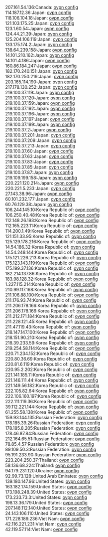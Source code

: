 207.161.54.136:Canada: [ovpn config](vpn/207_161_54_136.ovpn)  
114.187.12.36:Japan: [ovpn config](vpn/114_187_12_36.ovpn)  
118.106.104.18:Japan: [ovpn config](vpn/118_106_104_18.ovpn)  
121.103.175.25:Japan: [ovpn config](vpn/121_103_175_25.ovpn)  
123.1.60.54:Japan: [ovpn config](vpn/123_1_60_54.ovpn)  
124.44.21.39:Japan: [ovpn config](vpn/124_44_21_39.ovpn)  
125.204.106.119:Japan: [ovpn config](vpn/125_204_106_119.ovpn)  
133.175.174.2:Japan: [ovpn config](vpn/133_175_174_2.ovpn)  
138.64.239.158:Japan: [ovpn config](vpn/138_64_239_158.ovpn)  
14.101.210.162:Japan: [ovpn config](vpn/14_101_210_162.ovpn)  
14.101.4.186:Japan: [ovpn config](vpn/14_101_4_186.ovpn)  
160.86.184.247:Japan: [ovpn config](vpn/160_86_184_247.ovpn)  
182.170.240.151:Japan: [ovpn config](vpn/182_170_240_151.ovpn)  
182.170.250.219:Japan: [ovpn config](vpn/182_170_250_219.ovpn)  
203.165.114.190:Japan: [ovpn config](vpn/203_165_114_190.ovpn)  
217.178.130.252:Japan: [ovpn config](vpn/217_178_130_252.ovpn)  
219.100.37.119:Japan: [ovpn config](vpn/219_100_37_119.ovpn)  
219.100.37.120:Japan: [ovpn config](vpn/219_100_37_120.ovpn)  
219.100.37.159:Japan: [ovpn config](vpn/219_100_37_159.ovpn)  
219.100.37.192:Japan: [ovpn config](vpn/219_100_37_192.ovpn)  
219.100.37.196:Japan: [ovpn config](vpn/219_100_37_196.ovpn)  
219.100.37.197:Japan: [ovpn config](vpn/219_100_37_197.ovpn)  
219.100.37.199:Japan: [ovpn config](vpn/219_100_37_199.ovpn)  
219.100.37.2:Japan: [ovpn config](vpn/219_100_37_2.ovpn)  
219.100.37.201:Japan: [ovpn config](vpn/219_100_37_201.ovpn)  
219.100.37.209:Japan: [ovpn config](vpn/219_100_37_209.ovpn)  
219.100.37.213:Japan: [ovpn config](vpn/219_100_37_213.ovpn)  
219.100.37.60:Japan: [ovpn config](vpn/219_100_37_60.ovpn)  
219.100.37.63:Japan: [ovpn config](vpn/219_100_37_63.ovpn)  
219.100.37.83:Japan: [ovpn config](vpn/219_100_37_83.ovpn)  
219.100.37.85:Japan: [ovpn config](vpn/219_100_37_85.ovpn)  
219.100.37.87:Japan: [ovpn config](vpn/219_100_37_87.ovpn)  
219.109.199.158:Japan: [ovpn config](vpn/219_109_199_158.ovpn)  
220.221.120.214:Japan: [ovpn config](vpn/220_221_120_214.ovpn)  
220.221.5.233:Japan: [ovpn config](vpn/220_221_5_233.ovpn)  
27.143.38.96:Japan: [ovpn config](vpn/27_143_38_96.ovpn)  
60.101.232.177:Japan: [ovpn config](vpn/60_101_232_177.ovpn)  
60.76.129.38:Japan: [ovpn config](vpn/60_76_129_38.ovpn)  
106.244.145.10:Korea Republic of: [ovpn config](vpn/106_244_145_10.ovpn)  
106.250.40.48:Korea Republic of: [ovpn config](vpn/106_250_40_48.ovpn)  
112.148.26.193:Korea Republic of: [ovpn config](vpn/112_148_26_193.ovpn)  
112.165.223.11:Korea Republic of: [ovpn config](vpn/112_165_223_11.ovpn)  
114.200.1.49:Korea Republic of: [ovpn config](vpn/114_200_1_49.ovpn)  
121.151.33.95:Korea Republic of: [ovpn config](vpn/121_151_33_95.ovpn)  
125.129.178.216:Korea Republic of: [ovpn config](vpn/125_129_178_216.ovpn)  
14.54.186.32:Korea Republic of: [ovpn config](vpn/14_54_186_32.ovpn)  
14.54.248.144:Korea Republic of: [ovpn config](vpn/14_54_248_144.ovpn)  
175.121.226.213:Korea Republic of: [ovpn config](vpn/175_121_226_213.ovpn)  
175.123.143.119:Korea Republic of: [ovpn config](vpn/175_123_143_119.ovpn)  
175.199.37.136:Korea Republic of: [ovpn config](vpn/175_199_37_136.ovpn)  
182.214.137.86:Korea Republic of: [ovpn config](vpn/182_214_137_86.ovpn)  
183.98.128.32:Korea Republic of: [ovpn config](vpn/183_98_128_32.ovpn)  
1.227.115.214:Korea Republic of: [ovpn config](vpn/1_227_115_214.ovpn)  
210.99.117.168:Korea Republic of: [ovpn config](vpn/210_99_117_168.ovpn)  
211.106.88.100:Korea Republic of: [ovpn config](vpn/211_106_88_100.ovpn)  
211.176.93.74:Korea Republic of: [ovpn config](vpn/211_176_93_74.ovpn)  
211.206.178.166:Korea Republic of: [ovpn config](vpn/211_206_178_166.ovpn)  
211.206.178.166:Korea Republic of: [ovpn config](vpn/211_206_178_166.ovpn)  
211.212.171.184:Korea Republic of: [ovpn config](vpn/211_212_171_184.ovpn)  
211.228.121.45:Korea Republic of: [ovpn config](vpn/211_228_121_45.ovpn)  
211.47.119.43:Korea Republic of: [ovpn config](vpn/211_47_119_43.ovpn)  
218.147.147.100:Korea Republic of: [ovpn config](vpn/218_147_147_100.ovpn)  
218.151.90.210:Korea Republic of: [ovpn config](vpn/218_151_90_210.ovpn)  
218.39.233.59:Korea Republic of: [ovpn config](vpn/218_39_233_59.ovpn)  
219.254.58.114:Korea Republic of: [ovpn config](vpn/219_254_58_114.ovpn)  
220.71.234.152:Korea Republic of: [ovpn config](vpn/220_71_234_152.ovpn)  
220.80.36.69:Korea Republic of: [ovpn config](vpn/220_80_36_69.ovpn)  
220.81.6.119:Korea Republic of: [ovpn config](vpn/220_81_6_119.ovpn)  
220.95.2.202:Korea Republic of: [ovpn config](vpn/220_95_2_202.ovpn)  
221.141.185.11:Korea Republic of: [ovpn config](vpn/221_141_185_11.ovpn)  
221.146.111.44:Korea Republic of: [ovpn config](vpn/221_146_111_44.ovpn)  
221.149.56.182:Korea Republic of: [ovpn config](vpn/221_149_56_182.ovpn)  
222.105.82.64:Korea Republic of: [ovpn config](vpn/222_105_82_64.ovpn)  
222.106.160.197:Korea Republic of: [ovpn config](vpn/222_106_160_197.ovpn)  
222.111.119.36:Korea Republic of: [ovpn config](vpn/222_111_119_36.ovpn)  
39.112.221.144:Korea Republic of: [ovpn config](vpn/39_112_221_144.ovpn)  
61.255.58.138:Korea Republic of: [ovpn config](vpn/61_255_58_138.ovpn)  
159.93.144.135:Russian Federation: [ovpn config](vpn/159_93_144_135.ovpn)  
178.185.39.26:Russian Federation: [ovpn config](vpn/178_185_39_26.ovpn)  
178.185.8.205:Russian Federation: [ovpn config](vpn/178_185_8_205.ovpn)  
178.46.87.84:Russian Federation: [ovpn config](vpn/178_46_87_84.ovpn)  
212.164.65.51:Russian Federation: [ovpn config](vpn/212_164_65_51.ovpn)  
78.85.4.57:Russian Federation: [ovpn config](vpn/78_85_4_57.ovpn)  
89.109.50.3:Russian Federation: [ovpn config](vpn/89_109_50_3.ovpn)  
95.191.233.90:Russian Federation: [ovpn config](vpn/95_191_233_90.ovpn)  
223.204.250.37:Thailand: [ovpn config](vpn/223_204_250_37.ovpn)  
58.136.68.224:Thailand: [ovpn config](vpn/58_136_68_224.ovpn)  
94.179.231.120:Ukraine: [ovpn config](vpn/94_179_231_120.ovpn)  
92.99.73.128:United Arab Emirates: [ovpn config](vpn/92_99_73_128.ovpn)  
139.180.147.96:United States: [ovpn config](vpn/139_180_147_96.ovpn)  
163.182.174.159:United States: [ovpn config](vpn/163_182_174_159.ovpn)  
173.198.248.39:United States: [ovpn config](vpn/173_198_248_39.ovpn)  
173.233.73.3:United States: [ovpn config](vpn/173_233_73_3.ovpn)  
198.13.36.179:United States: [ovpn config](vpn/198_13_36_179.ovpn)  
207.148.112.140:United States: [ovpn config](vpn/207_148_112_140.ovpn)  
24.143.106.110:United States: [ovpn config](vpn/24_143_106_110.ovpn)  
171.228.189.236:Viet Nam: [ovpn config](vpn/171_228_189_236.ovpn)  
42.116.221.231:Viet Nam: [ovpn config](vpn/42_116_221_231.ovpn)  
42.119.57.114:Viet Nam: [ovpn config](vpn/42_119_57_114.ovpn)  
